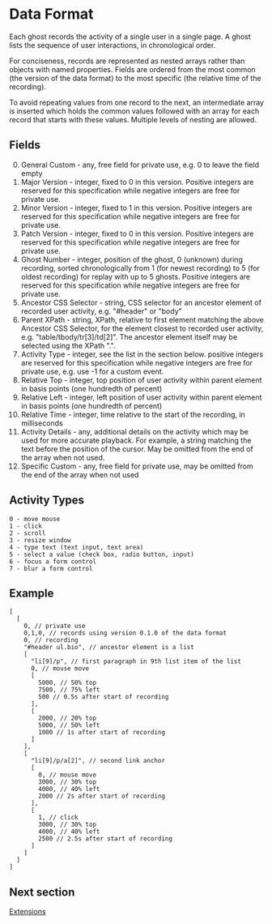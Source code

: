 Data Format
===========

Each ghost records the activity of a single user in a single page.
A ghost lists the sequence of user interactions, in chronological order.

For conciseness, records are represented as nested arrays rather than objects
with named properties. Fields are ordered from the most common (the version of
the data format) to the most specific (the relative time of the recording).

To avoid repeating values from one record to the next, an intermediate
array is inserted which holds the common values followed with an array
for each record that starts with these values. Multiple levels of nesting
are allowed.

Fields
------

  0. General Custom - any, free field for private use,
                      e.g. 0 to leave the field empty
  1. Major Version - integer, fixed to 0 in this version.
                     Positive integers are reserved for this specification
                     while negative integers are free for private use.
  2. Minor Version - integer, fixed to 1 in this version.
                     Positive integers are reserved for this specification
                     while negative integers are free for private use.
  3. Patch Version - integer, fixed to 0 in this version.
                     Positive integers are reserved for this specification
                     while negative integers are free for private use.
  4. Ghost Number - integer, position of the ghost,
                    0 (unknown) during recording,
                    sorted chronologically from 1 (for newest recording)
                    to 5 (for oldest recording) for replay with up to 5 ghosts.
                    Positive integers are reserved for this specification while
                    negative integers are free for private use.
  5. Ancestor CSS Selector - string, CSS selector for an ancestor element of
                             recorded user activity, e.g. "#header" or "body"
  6. Parent XPath - string, XPath, relative to first element matching the above
                    Ancestor CSS Selector, for the element closest to recorded
                    user activity, e.g. "table/tbody/tr[3]/td[2]". The ancestor
                    element itself may be selected using the XPath ".".
  7. Activity Type - integer, see the list in the section below.
                     positive integers are reserved for this specification
                     while negative integers are free for private use,
                     e.g. use -1 for a custom event.
  8. Relative Top - integer, top position of user activity within parent
                    element in basis points (one hundredth of percent)
  9. Relative Left - integer, left position of user activity within parent
                     element in basis points (one hundredth of percent)
 10. Relative Time - integer, time relative to the start of the recording,
                     in milliseconds
 11. Activity Details - any, additional details on the activity which may be
                        used for more accurate playback. For example, a string
                        matching the text before the position of the cursor.
                        May be omitted from the end of the array when not used.
 12. Specific Custom - any, free field for private use, may be omitted from
                       the end of the array when not used

Activity Types
--------------

    0 - move mouse
    1 - click
    2 - scroll
    3 - resize window
    4 - type text (text input, text area)
    5 - select a value (check box, radio button, input)
    6 - focus a form control
    7 - blur a form control

Example
-------

    [
      [
        0, // private use
        0,1,0, // records using version 0.1.0 of the data format
        0, // recording
        "#header ul.bio", // ancestor element is a list
        [
          "li[9]/p", // first paragraph in 9th list item of the list
          0, // mouse move
          [
            5000, // 50% top
            7500, // 75% left
            500 // 0.5s after start of recording
          ],
          [
            2000, // 20% top
            5000, // 50% left
            1000 // 1s after start of recording
          ]
        ],
        [
          "li[9]/p/a[2]", // second link anchor
          [
            0, // mouse move
            3000, // 30% top
            4000, // 40% left
            2000 // 2s after start of recording
          ],
          [
            1, // click
            3000, // 30% top
            4000, // 40% left
            2500 // 2.5s after start of recording
          ]
        ]
      ]
    ]

Next section
------------

[Extensions](extensions.md)

